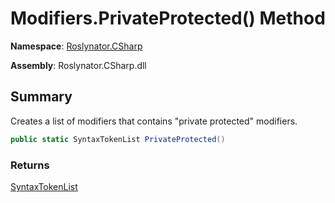 # Modifiers\.PrivateProtected\(\) Method

**Namespace**: [Roslynator.CSharp](../../README.md)

**Assembly**: Roslynator\.CSharp\.dll

## Summary

Creates a list of modifiers that contains "private protected" modifiers\.

```csharp
public static SyntaxTokenList PrivateProtected()
```

### Returns

[SyntaxTokenList](https://docs.microsoft.com/en-us/dotnet/api/microsoft.codeanalysis.syntaxtokenlist)

